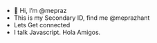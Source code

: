 - 👋 Hi, I’m @mepraz
- This is my Secondary ID, find me @meprazhant  
- Lets Get connected
- I talk Javascript. Hola Amigos.


